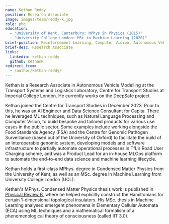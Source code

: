 ```yaml
---
name: Kethan Reddy
position: Research Associate
image: images/team/reddy-k.jpg
role: phd
education: 
  - "University of Kent, Canterbury: MPhys in Physics (2015)"
  - "University College London: MSc in Machine Learning (2020)"
brief-position: Reinforcement Learning, Computer Vision, Autonomous Vehicle Operations
brief-desc: Research Associate
links:
  linkedin: kethan-reddy
  github: KethanR
redirect_from:
  - /author/kethan-reddy/	
---
```



Kethan is a Research Associate in Autonomous Vehicle Modelling at the Transport Systems and Logistics Laboratory, Centre for Transport Studies at Imperial College London. He currently works on the DeepSafe project. 

Kethan joined the Centre for Transport Studies in December 2023. Prior to this, he was an AI Engineer and Data Science Consultant for Capita. There he leveraged ML techniques, such as Natural Language Processing and Computer Vision, to build bespoke and tailored products for various use cases in the public sector. Some examples include working alongside the Food Standards Agency (FSA) and the Centre for Genomic Pathogen Surveillance (based out of the University of Oxford) to facilitate the build of an interoperable genomic system, developing models and software infrastructure to partially automate operational processes in TfL’s Road User Charging scheme, and was a Product Lead for an in-house MLOps platform to automate the end-to-end data science and machine learning lifecycle.

Kethan holds a first-class MPhys. degree in Condensed Matter Physics from the University of Kent, as well as an MSc. degree in Machine Learning from University College London (UCL).

Kethan's MPhys. Condensed Matter Physics thesis work is published in [Physical Review B](https://journals.aps.org/prb/abstract/10.1103/PhysRevB.107.075422), where he helped explicitly construct the Hamiltonians for certain 1-dimensional topological insulators. His MSc. thesis in Machine Learning analysed emergent phenomena in Elementary Cellular Automata (ECA) using ML techniques and a mathematical formalism of a phenomenological theory of consciousness (called IIT 3.0).